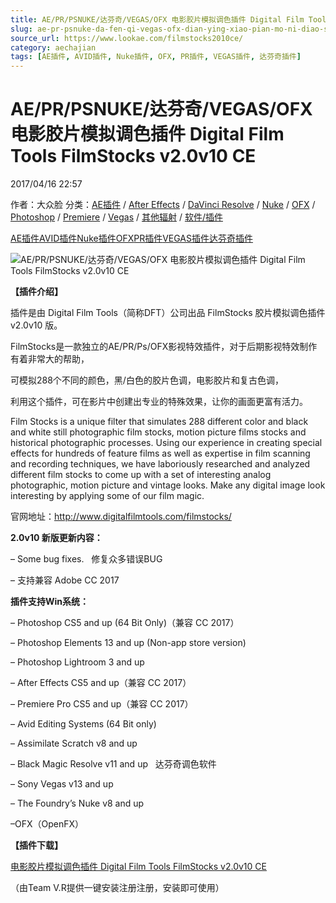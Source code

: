 ```yaml
---
title: AE/PR/PSNUKE/达芬奇/VEGAS/OFX 电影胶片模拟调色插件 Digital Film Tools FilmStocks v2.0v10 CE
slug: ae-pr-psnuke-da-fen-qi-vegas-ofx-dian-ying-xiao-pian-mo-ni-diao-se-cha-jian-digital-film-tools-filmstocks-v2-0v10-ce
source_url: https://www.lookae.com/filmstocks2010ce/
category: aechajian
tags: [AE插件, AVID插件, Nuke插件, OFX, PR插件, VEGAS插件, 达芬奇插件]
---
```

# AE/PR/PSNUKE/达芬奇/VEGAS/OFX 电影胶片模拟调色插件 Digital Film Tools FilmStocks v2.0v10 CE

2017/04/16 22:57

作者：大众脸
分类：[AE插件](https://www.lookae.com/after-effects/aechajian/) / [After Effects](https://www.lookae.com/after-effects/) / [DaVinci Resolve](https://www.lookae.com/qitarjcj/resolvezy/) / [Nuke](https://www.lookae.com/qitarjcj/nukezy/) / [OFX](https://www.lookae.com/qitarjcj/ofxzy/) / [Photoshop](https://www.lookae.com/qitarjcj/pszy/) / [Premiere](https://www.lookae.com/qitarjcj/premierezy/) / [Vegas](https://www.lookae.com/qitarjcj/vegaszy/) / [其他辐射](https://www.lookae.com/others/) / [软件/插件](https://www.lookae.com/qitarjcj/)

[AE插件](https://www.lookae.com/tag/ae%e6%8f%92%e4%bb%b6/)[AVID插件](https://www.lookae.com/tag/avid%e6%8f%92%e4%bb%b6/)[Nuke插件](https://www.lookae.com/tag/nuke%e6%8f%92%e4%bb%b6/)[OFX](https://www.lookae.com/tag/ofx/)[PR插件](https://www.lookae.com/tag/pr%e6%8f%92%e4%bb%b6/)[VEGAS插件](https://www.lookae.com/tag/vegas%e6%8f%92%e4%bb%b6/)[达芬奇插件](https://www.lookae.com/tag/%e8%be%be%e8%8a%ac%e5%a5%87%e6%8f%92%e4%bb%b6/)

![AE/PR/PSNUKE/达芬奇/VEGAS/OFX 电影胶片模拟调色插件 Digital Film Tools FilmStocks v2.0v10 CE](https://www.lookae.com/wp-content/uploads/2016/08/FilmStocks.jpg "AE/PR/PSNUKE/达芬奇/VEGAS/OFX 电影胶片模拟调色插件 Digital Film Tools FilmStocks v2.0v10 CE-LookAE.com")

**【插件介绍】**

插件是由 Digital Film Tools（简称DFT）公司出品 FilmStocks 胶片模拟调色插件 v2.0v10 版。

FilmStocks是一款独立的AE/PR/Ps/OFX影视特效插件，对于后期影视特效制作有着非常大的帮助，

可模拟288个不同的颜色，黑/白色的胶片色调，电影胶片和复古色调，

利用这个插件，可在影片中创建出专业的特殊效果，让你的画面更富有活力。

Film Stocks is a unique filter that simulates 288 different color and black and white still photographic film stocks, motion picture films stocks and historical photographic processes. Using our experience in creating special effects for hundreds of feature films as well as expertise in film scanning and recording techniques, we have laboriously researched and analyzed different film stocks to come up with a set of interesting analog photographic, motion picture and vintage looks. Make any digital image look interesting by applying some of our film magic.

官网地址：http://www.digitalfilmtools.com/filmstocks/

**2.0v10 新版更新内容：**

– Some bug fixes.   修复众多错误BUG

– 支持兼容 Adobe CC 2017

**插件支持Win系统：**

– Photoshop CS5 and up (64 Bit Only)（兼容 CC 2017）

– Photoshop Elements 13 and up (Non-app store version)

– Photoshop Lightroom 3 and up

– After Effects CS5 and up（兼容 CC 2017）

– Premiere Pro CS5 and up（兼容 CC 2017）

– Avid Editing Systems (64 Bit only)

– Assimilate Scratch v8 and up

– Black Magic Resolve v11 and up   达芬奇调色软件

– Sony Vegas v13 and up

– The Foundry’s Nuke v8 and up

–OFX（OpenFX）

**【插件下载】**

[电影胶片模拟调色插件 Digital Film Tools FilmStocks v2.0v10 CE](https://lookae.ctfile.com/fs/khD198610244)

（由Team V.R提供一键安装注册注册，安装即可使用）
